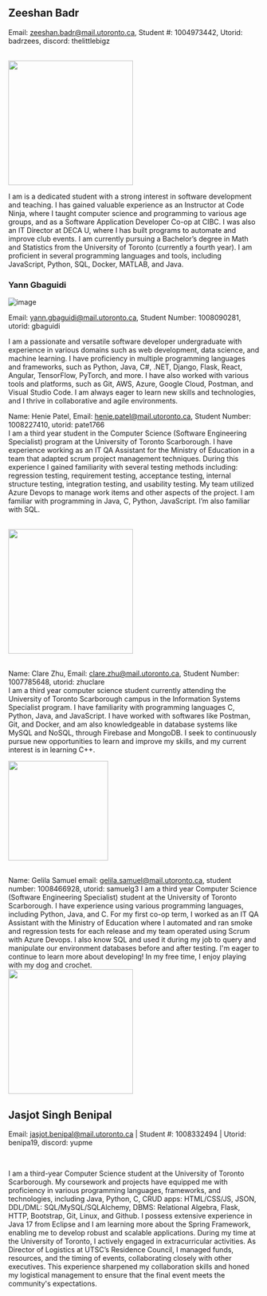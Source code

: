 ## Zeeshan Badr 

Email: zeeshan.badr@mail.utoronto.ca, Student #: 1004973442, Utorid: badrzees, discord: thelittlebigz

<br /> <img src=https://github.com/theLittleBigZ/C01-Group9-Project/assets/24850908/e7fc4a69-ce57-4e40-8f8b-511b9b6dde35 width="250">

I am is a dedicated student with a strong interest in software development and teaching. I has gained valuable experience as an Instructor at Code Ninja, where I taught computer science and programming to various age groups, and as a Software Application Developer Co-op at CIBC. I was also an IT Director at DECA U, where I has built programs to automate and improve club events. I am currently pursuing a Bachelor’s degree in Math and Statistics from the University of Toronto (currently a fourth year). I am proficient in several programming languages and tools, including JavaScript, Python, SQL, Docker, MATLAB, and Java.


### Yann Gbaguidi 
![image](https://github.com/theLittleBigZ/C01-Group9-Project/assets/69763285/c4eb4260-a4b7-4ac8-ab8c-e3e3ed32fb0b)

Email: yann.gbaguidi@mail.utoronto.ca, Student Number: 1008090281, utorid: gbaguidi

I am a passionate and versatile software developer undergraduate with experience in various domains such as web development, data science, and machine learning.  I have proficiency in multiple programming languages and frameworks, such as Python, Java, C#, .NET, Django, Flask, React, Angular, TensorFlow, PyTorch, and more. I have also worked with various tools and platforms, such as Git, AWS, Azure, Google Cloud, Postman, and Visual Studio Code. I am always eager to learn new skills and technologies, and I thrive in collaborative and agile environments. 


Name: Henie Patel, Email: henie.patel@mail.utoronto.ca, Student Number: 1008227410, utorid: pate1766
<br /> I am a third year student in the Computer Science (Software Engineering Specialist) program at the University of Toronto Scarborough. I have experience working as an IT QA Assistant for the Ministry of Education in a team that adapted scrum project management techniques. During this experience I gained familiarity with several testing methods including: regression testing,  requirement testing, acceptance testing, internal structure testing, integration testing, and usability testing. My team utilized Azure Devops to manage work items and other aspects of the project. I am familiar with programming in Java, C, Python, JavaScript. I’m also familiar with SQL.

<br /> <img src=https://github.com/Henie20/C01Lab1/assets/110190917/84e259c5-388e-4925-8f3a-57b1e99e1a3e  width="250">


<br/>Name: Clare Zhu, Email: clare.zhu@mail.utoronto.ca, Student Number: 1007785648, utorid: zhuclare
<br/>I am a third year computer science student currently attending the University of Toronto Scarborough campus in the Information Systems Specialist program. I have familiarity with programming languages C, Python, Java, and JavaScript. I have worked with softwares like Postman, Git, and Docker, and am also knowledgeable in database systems like MySQL and NoSQL, through Firebase and MongoDB. I seek to continuously pursue new opportunities to learn and improve my skills, and my current interest is in learning C++.

<img src=https://github.com/czhu24/C01Lab1/assets/114100703/dc1c6351-e91c-4721-92cd-04629b5f0240 width="200">


<br/> Name: Gelila Samuel email: gelila.samuel@mail.utoronto.ca, student number: 1008466928, utorid: samuelg3 
I am a third year Computer Science (Software Engineering Specialist) student at the University of Toronto Scarborough. I have experience using various programming languages, including Python, Java, and C. For my first co-op term, I worked as an IT QA Assistant with the Ministry of Education where I automated and ran smoke and regression tests for each release and my team operated using Scrum with Azure Devops. I also know SQL and used it during my job to query and manipulate our environment databases before and after testing. I'm eager to continue to learn more about developing! In my free time, I enjoy playing with my dog and crochet. 
<br /> <img src=https://github.com/theLittleBigZ/C01-Group9-Project/assets/59943669/5f57db33-8377-4b98-8eb3-0e96c427b8d5 width="250">


## Jasjot Singh Benipal

Email: jasjot.benipal@mail.utoronto.ca | Student #: 1008332494 | Utorid: benipa19, discord: yupme

<br />

I am a third-year Computer Science student at the University of Toronto Scarborough. My coursework and projects have equipped me with proficiency in various programming languages, frameworks, and technologies, including Java, Python, C, CRUD apps: HTML/CSS/JS, JSON, DDL/DML: SQL/MySQL/SQLAlchemy, DBMS: Relational Algebra, Flask, HTTP, Bootstrap, Git, Linux, and Github.  I possess extensive experience in Java 17 from Eclipse and I am learning more about the Spring Framework, enabling me to develop robust and scalable applications. During my time at the University of Toronto, I actively engaged in extracurricular activities. As Director of Logistics at UTSC’s Residence Council, I managed funds, resources, and the timing of events, collaborating closely with other executives. This experience sharpened my collaboration skills and honed my logistical management to ensure that the final event meets the community's expectations.

